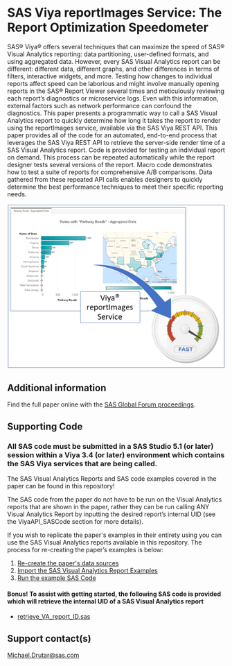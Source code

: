 # SAS  Viya  reportImages Service: The Report Optimization Speedometer                                                                                  

SAS® Viya® offers several techniques that can maximize the speed of SAS® Visual Analytics reporting: data partitioning, user-defined formats, and using aggregated data.  However, every SAS Visual Analytics report can be different: different data, different graphs, and other differences in terms of filters, interactive widgets, and more. Testing how changes to individual reports affect speed can be laborious and might involve manually opening reports in the SAS® Report Viewer several times and meticulously reviewing each report’s diagnostics or microservice logs. Even with this information, external factors such as network performance can confound the diagnostics. This paper presents a programmatic way to call a SAS Visual Analytics report to quickly determine how long it takes the report to render using the reportImages service, available via the SAS Viya REST API. This paper provides all of the code for an automated, end-to-end process that leverages the SAS Viya REST API to retrieve the server-side render time of a SAS Visual Analytics report. Code is provided for testing an individual report on demand. This process can be repeated automatically while the report designer tests several versions of the report.  Macro code demonstrates how to test a suite of reports for comprehensive A/B comparisons. Data gathered from these repeated API calls enables designers to quickly determine the best performance techniques to meet their specific reporting needs.  

 ![](./Main_ReadME.png)

## Additional information

Find the full paper online with the [SAS Global Forum proceedings](https://www.sas.com/en_us/events/sas-global-forum/program/proceedings.html).

## Supporting Code

### All SAS code must be submitted in a SAS Studio 5.1 (or later) session within a Viya 3.4 (or later) environment which contains the SAS Viya services that are being called.

The SAS Visual Analytics Reports and SAS code examples covered in the paper can be found in this repository!

The SAS code from the paper do not have to be run on the Visual Analytics reports that are shown in the paper, rather they can be run calling ANY Visual Analytics Report by inputting the desired report’s internal UID (see the ViyaAPI_SASCode section for more details).

If you wish to replicate the paper's examples in their entirety using you can use the SAS Visual Analytics reports available in this repository.  The process for re-creating the paper’s examples is below:

1.  [Re-create the paper's data sources](./Data)
2.  [Import the SAS Visual Analytics Report Examples](./Visual_Analytics_Reports)
3.  [Run the example SAS Code](./ViyaAPI_SASCode)

#### Bonus! To assist with getting started, the following SAS code is provided which will retrieve the internal UID of a SAS Visual Analytics report
* [retrieve_VA_report_ID.sas](./retrieve_VA_report_ID.sas)

## Support contact(s)

Michael.Drutar@sas.com                                                                                                                                                                                                                                                                                                                                                                                       
